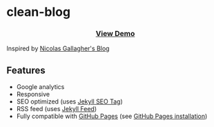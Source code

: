 # clean-blog

<h3 align="center"><a href="https://sumeetmathpati.github.io/clean-blog/">View Demo</a></h3>
<p>Inspired by <a href="http://nicolasgallagher.com/">Nicolas Gallagher's Blog</a></p>


## Features

* Google analytics
* Responsive
* SEO optimized (uses [Jekyll SEO Tag](https://github.com/jekyll/jekyll-seo-tag))
* RSS feed (uses [Jekyll Feed](https://github.com/jekyll/jekyll-feed))
* Fully compatible with [GitHub Pages](https://pages.github.com/) (see [GitHub Pages installation](#github-pages-installation))

